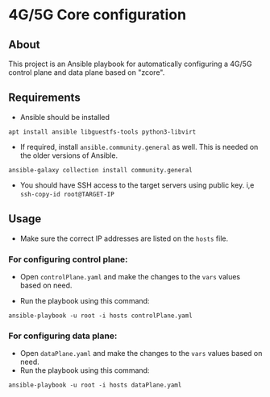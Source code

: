 # 4G/5G Core configuration

## About

This project is an Ansible playbook for automatically configuring a 4G/5G control plane and data plane based on "zcore".


## Requirements

- Ansible should be installed

```
apt install ansible libguestfs-tools python3-libvirt
```

- If required, install `ansible.community.general` as well. This is needed on the older versions of Ansible.

```
ansible-galaxy collection install community.general
```

- You should have SSH access to the target servers using public key. i,e `ssh-copy-id root@TARGET-IP`


## Usage

- Make sure the correct IP addresses are listed on the `hosts` file.

### For configuring control plane:

- Open `controlPlane.yaml` and make the changes to the `vars` values based on need.

- Run the playbook using this command:
```
ansible-playbook -u root -i hosts controlPlane.yaml
```

### For configuring data plane:

- Open `dataPlane.yaml` and make the changes to the `vars` values based on need.
- Run the playbook using this command:
```
ansible-playbook -u root -i hosts dataPlane.yaml
```
